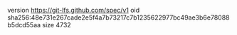 version https://git-lfs.github.com/spec/v1
oid sha256:48e731e267cade2e5f4a7b73217c7b1235622977bc49ae3b6e78088b5dcd55aa
size 4732
